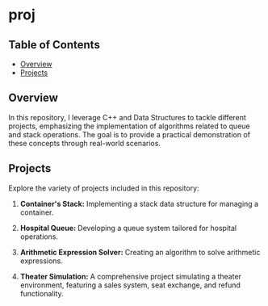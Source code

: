 # proj
## Table of Contents

- [Overview](#overview)
- [Projects](#projects)
  

## Overview

In this repository, I leverage C++ and Data Structures to tackle different projects, emphasizing the implementation of algorithms related to queue and stack operations. The goal is to provide a practical demonstration of these concepts through real-world scenarios.

## Projects

Explore the variety of projects included in this repository:

1. **Container's Stack:** Implementing a stack data structure for managing a container.

2. **Hospital Queue:** Developing a queue system tailored for hospital operations.

3. **Arithmetic Expression Solver:** Creating an algorithm to solve arithmetic expressions.

4. **Theater Simulation:** A comprehensive project simulating a theater environment, featuring a sales system, seat exchange, and refund functionality.
